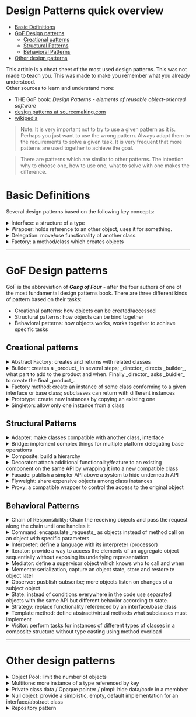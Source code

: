 Design Patterns quick overview <!-- omit in toc -->
===

- [Basic Definitions](#basic-definitions)
- [GoF Design patterns](#gof-design-patterns)
  - [Creational patterns](#creational-patterns)
  - [Structural Patterns](#structural-patterns)
  - [Behavioral Patterns](#behavioral-patterns)
- [Other design patterns](#other-design-patterns)




This article is a cheat sheet of the most used design patterns. This was not made to teach you. This was made to make you remember what you already understood.  
Other sources to learn and understand more:
   - THE GoF book: _Design Patterns - elements of reusable object-oriented software_  
   - [design patterns at sourcemaking.com](https://sourcemaking.com/design_patterns)
   - [wikipedia](https://en.wikipedia.org/wiki/Software_design_pattern)

> Note: It is very important not to try to use a given pattern as it is. Perhaps you just want to use the wrong pattern. Always adapt them to the requirements to solve a given task. It is very frequent that more patterns are used together to achieve the goal.  

> There are patterns which are similar to other patterns. The intention why to choose one, how to use one, what to solve with one makes the difference.

# Basic Definitions
Several design patterns based on the following key concepts:

<details><summary>Interface: a structure of a type</summary>

 (usually a class) without a specific implementation. It is a **contract** between two objects. Interfaces usually are declared by objects to 'delegate' some functionality (see `Inversion of control` for more detail). Specifies what methods an object can have - but does not specify the behaviour. Different classes implements the interface providing different behaviours.
</details>

<details><summary>Wrapper: holds reference to an other object, uses it for something.</summary>
 Sometimes it means the owner manages the lifetime of that object as well, sometimes just a simple reference to use it. To make it flexible this reference should be kept using an `interface` instead.
</details>

<details><summary>Delegation: move/use functionality of another class.</summary>

The purpose can be to ask for some data or to perform an action (transport the data). Apply it using the `wrapper`.
</details>

<details><summary>Factory: a method/class which creates objects</summary>

Factory is a method (or a class with more methods) which has the only task to manage the creation of other classes. Factory usually provides objects through interface.
See `Factory method` and/or `Abstract factory` for more details.

</details>

---

# GoF Design patterns
GoF is the abbreviation of _**Gang of Four**_ - after the four authors of one of the most fundamental design patterns book.
There are three different kinds of pattern based on their tasks:
* Creational patterns: how objects can be created/accessed
* Structural patterns: how objects can be bind together
* Behavioral patterns: how objects works, works together to achieve specific tasks

## Creational patterns

<details><summary>Abstract Factory: creates and returns with related classes</summary>  

_"Provide an interface for creating families of related or dependent objects without specifying their concrete classes."_  

_Client_ uses a _factory_ (referencing Abstract Factory, through interface or abstract class) to create instances of different classes belonging together.    


Define an interface/class which declares the methods used by the _client_ and add different implementation of it by overriding the creational methods. This way the client can build products with the same structure using the factory by calling the appropriate method (_Delegation_)  

Abstract Factory is often implemented using _Template Methods_ or _Prototype_.  

For example: HouseFactory: createWall, createDoor, createWindow ...   Different implementations of HouseFactory create different parts of a house, but one instance creates the same "style" of house.  

</details>


<details><summary>Builder: creates a _product_ in several steps; _director_ directs _builder_, what part to add to the product and when. Finally _director_ asks _buidler_ to create the final _product_.
</summary>  

"Separate the construction of a complex object from its representation so that the same construction process can create different representations."
`Director` class sets up a complex object by calling elementary methods defined in the `Builder` interface/class. Each builder subclass implements the operations in its own way so Director won't know what parts makes up the object and how are they assembled.
Finally `Director` asks `builder` to create a 'product'.  


Similar to `Abstract factory`, but the purpose is different. While the `client` in abstract factory gets a new object for each call, the `Builder` doesn't give out the object. The `Director` (client) directs the Builder what to do.  


Can be used with abstract factory - inside the builder.
For example: HouseBuilder: addWall, addWindow, addDoor, create/get House
</details>

<details><summary>Factory method: create an instance of some class conforming to a given interface or base class; subclasses can return with different instances</summary>  

_"Define an interface for creating an object, but let subclasses decide which class to instantiate"_  

Put a dedicated method to a class (_Creator_) which creates the Product. Creator also can contain other methods which is used with Product. The subclass of Creator will implement the method and create the specific Product instance.
</details>

<details><summary>Prototype: create new instances by copying an existing one</summary>  

Create new instances of a class using an existing one by cloning/copying it. Very useful, when the creation of new instances needs in runtime while the classes are referenced by an interface/base-class.
</details>

<details><summary>Singleton: allow only one instance from a class</summary>  

_"Ensure a class only has one instance, and provide a global point of access to it"_  

Instance of a class can be accessed through only one dedicated 'static/class' method. Keep the only instance inside the class scope privately. The allocation/creation of the class instance have to be prohibited to other classes.  

    > Note: Be careful and do not overuse this pattern. Very easily can became an anti-pattern. I would say in 99% of the cases you don't need it. For more information why, see [here](http://andras.palfi.hu/singleton-the-anti-pattern).  

</details>

## Structural Patterns

<details><summary>Adapter: make classes compatible with another class, interface</summary>  

Implement an interface for a class to make it compatible with another class which wants to use the first class.  

Two kinds:  
- **Class adapter**: use multiple inheritance/interface implementation to implement the new interface while subclassing the original class.  
- **Object adapter**: create a new class implementing the desired interface and encapsulate (`wrapper`) the original class holding reference to it in a member. In the interface-methods call the methods of the encapsulated class (see: `proxy`).

</details>    

<details><summary>Bridge: implement complex things for multiple platform delegating base operations</summary>  

_"Decouple an abstraction from its implementation so that the two can vary independently"_  

Useful when the same functionality for problems has to be implemented to more platforms. For the two platforms two implementation needed but the real differences are only at low level.  
For example build houses, where the structure always the same, but perhaps you use different bricks. So you have a house builder which has an internal wall builder which puts together the bricks. If everything hard coded you implement two house builders but the majority of the code is duplications. To get rid of code duplications the easiest way is to replace only the bricks which are used to build the house.  
The same is drawing shapes on different systems. It is enough to define some basic operations (draw line, draw curve) and then implement the draw shape methods (rect, triangle, circle, more complex stuff) using these basic operations.

In short: delegate the basic operations, then implement what you need using abstract references to that basic operations.
</details>

<details><summary>Composite: build a hierarchy</summary>  

Compose objects to hierarchies by using a base class/interface which contains the very basic mandatory operations to manage the hierarchy and perform basic operations.

Declare node classes and leaf classes. Calling a basic operation on a node will forward the same call to all its children. Hierarchy management operations will work only on node items.
</details>

<details><summary>Decorator: attach additional functionality/feature to an existing component on the same API by wrapping it into a new compatible class</summary>

It helps to add functionality dymaically and you can vary the features independently!

For compatibility reason the classes need a base class/interface.  
*Decorator* keeps a reference to the
All operations called on the decorator will be forwarded to the wrapped class but performing additional operations before and/or after the forwarded call.

</details>

<details><summary>Facade: publish a simpler API above a system to hide underneath API</summary>

To hide, simplify or control a complex class hierarchy create and publish a new interface/class. Delegate all operation to the appropriate subsystem classes.
Users of the facade don’t know about the classes in the subsystem and subsystem classes don’t know about the facade or the user classes.  
It is also easier to change the underlying classes.

</details>

<details><summary>Flyweight: share expensive objects among class instances</summary>  

Share the expensive objects (*flyweights*) among instances if there are numerous elements in a system which use the same components.  
Do not store object specific states in the *flyweights* but pass the actual state to them on use.

- *Client* can store the states and pass them to *flyweights* when needed.  
- An other aspect that the *client* only references light flwyweight objects which stores the state and calls the real flyweights (expensive objects stored by *flyweight pool*) and the real flywights are invisible for *client*.

Can be very useful for example to image caches. It is possible to remove unnecessary images from memory and load them on demand even if the 'image flyweight' object is referenced by the system since that only references a container (*flyweight pool*) which stores the real image.

</details>

<details><summary>Proxy: a compatible wrapper to control the access to the original object</summary>

Wrap the original object into the proxy and forward every call to it. Proxy has the same API as the original object, so it is 'invisible'.

Subcases:  
- **remote proxy**: provides a local representation of a remote object in a different address space like network, database etc.
- **virtual proxy**: create the wrapped object on demand – lazy binding.
- **protection proxy**: filter the access to an object
- **smart proxy**: the proxy performs some additional functionality; useful for reference counting and lifetime management (smart pointer); thread locking etc

</details>

## Behavioral Patterns

<details><summary>Chain of Responsibility: Chain the receiving objects and pass the request along the chain until one handles it</summary>  

Base on the original pattern description the objects are composed to a chain. When an item is called it handles the message or it calls the base class implementation, which by default calls the next item in the chain. For that all items in the chain must be a subclass of a specific base class.

Can be implemented however otherwise where the object in teh chain just returns whether the message was handled or not and the caller (parent object) knows who to call next. Can be used with iterator.

</details>

<details><summary>Command: encapsulate _requests_ as objects instead of method call on an object with specific parameters</summary>

Encapsulate a request as an object: the _command_ should encapsulate the _receiver_ and the _parameters_. _Client_ just calls the _execute_ method. It is possible to queue or log requests, command can encapsulate its _reverse_ operation to support _undo_.

Another variation when only the parameters are stored in a _command_ object and using _chain of responsibility_ we let someone to handle it. Operating systems' user interfaces work this way.
</details>

<details><summary>Interpreter: define a language with its interpreter (processor)</summary>  

Define a language representation for its grammar along with an interpreter that uses the representation to interpret sentences in the language.  
The _language_ can be letters, numbers or even color codes.

Interpreter always pass the state to the next interpreter. Usually implemented with _Composite_.

</details>

<details><summary>Iterator: provide a way to access the elements of an aggregate object sequentially without exposing its underlying representation </summary>  

Given aggregate objects (_array, dictionary, lists, trees etc_) and walk though each item one by one without knowing the internal structure. It is also possible to walk through items from one to the last or reversed order or using any specific rule (items conforming to a rule).

Define an interface with _next()_ method.   
Let's create a new _iterator_ classes for each storage (and rule) which knows the internal structure of the collection and has access to its items.

_Clients_ can instantiate the proper _iterator_ and call _next()_ accessign all the elements (conforming to a rule, accessing them in the proper order) until the end of the items (_next()_ returns null, or dedicated _finished()_ returns true)

</details>

<details>
<summary>Mediator: define a supervisor object which knows who to call and when</summary>

Define an object that encapsulates how a set of objects interact. Mediator promotes loose coupling by keeping objects from referring to each other explicitly, and it lets you vary their interactions independently. The underlying objects don’t hold reference to each other but a reference to the mediator object (through an interface or abstract class). The mediator has reference to the more important underlying objects.  
Even if underlying objects call each other or a client makes a call mediator direct the call to the proper underlying object.
Similar to _Facade_ but the intention is different as it simplifies the API and facade handles only requests from clients.

</details>

<details><summary>Memento: serialization, capture an object state, store and restore te object later</summary>

_Caretaker_ an object knowing when to use (save/restore) _originator_. It can be a client directly. Calls a dedicated method on _originator_ to create a memento (persisted state object) and another method to set the back the stateof the object to the data captured in memento

</details>

<details>
<summary>Observer: pusblish-subscribe; more objects listen on changes of a subject object</summary>

Define a one-to-many dependency between objects. The observers listen to the changes of subject (observed object) so that when the subject changes its state, all its observers are notified.
Usually the subject sends out specific messages which the observers catch/handle.

</details>

<details><summary>State: instead of conditions everywhere in the code use separated objects with the same API but different behavior according to state.
</summary>  

Use, when the state of an object changes at runtime and it is hard to use conditions everywhere in the code.  
The _client_ holds reference to the _context_ class which is technically a proxy providing the same API as all the _state_ objects used internally in _context_. The context class holds reference to a specific state object and forward every call to it. If the state should change the context class will reference another _state_ class.

</details>

<details>
<summary>Strategy: replace functionality referenced by an interface/base class</summary>

Use when it is necessary to be able to easily replace some functionality.
Client can be configured with any concrete 'strategy' implementations as it references a strategy with an interface.
_Delegation_: client delegates the functionality to a strategy

</details>


<details><summary>Template method: define abstract/virtual methods what subclasses must implement</summary>

Different subclasses can implement the _template method_ differently.

Prefer _strategy_ and delegation instead.

</details>

<details><summary>Visitor: perform tasks for instances of different types of classes in a composite structure without type casting using method overload</summary>  

Given a _composite_ strcture containing different, related types of classes. Without extending the classes let to perform different tasks.
- The original classes declares a special method - _accept_(_visitor_) where _visitor_ is an interface/base class with methods: _visit_(_type_) where the _visit_ method overloaded with **all** the types in the composite.
- _accept_ only calls the appropriate _visit_() method selected by the compiler based on type
- create different visitors performing different tasks with the items
- apply/perform a given visitor instance passing it to composite. It calls all the items' _accept_ method which just calls the appropriate _visit_ method on it.

</details>

---  


# Other design patterns

<details><summary>Object Pool: limit the number of objects</summary>

There are situations when the number of objects must be limited. Use a dedicated object which controls the instances available of (another) object. Can be a separate object store but can be implemented on the class itself as static method.  
`YourClass.getFreeObject()` can return null or can block the call waiting for the next available instance.   
The user of an object must _release_ the instance when finished.

Object pool can also behave in a way that always creates a new instance but it is also possible to push an unused object into it so next time it returns with the existing object instead of creates a new one.

Independent object store can store different types of objects. Passing the type (or using generics) the proper type of instance can be retrieved.

As en example think of _thread pools_ or _network request pools_
</details>

<details><summary>Multitone: more instance of a type referenced by key</summary>

Similar to _singleton_, multitone however supports more instances. The access of the objects are bound to a _key_.  
Different instances of course have different states. Based on implementation it can have different behavior etc.

A case of _multitone_ which provides the objects where the input is a type (type can be input parameter or methods can be _generic_).

</details>

<details><summary>Private class data / Opaque pointer / pImpl: hide data/code in a membber</summary>  

pImpl (pointer to implementation): the details of the type of member is hidden/unkown - only private implementation knows it.  

This design patterns used mostly in languages where the structure of private members are visible (c++, Objective-C etc)  
In this languages a "forward declaration", an empy name declaration is enough to represent the storage of a data or functional object in a member. It can be a non-typed representation as well (void*);

The implementation internally can use the _pImpl_ instance or even just forward the calls to it.

</details>

<details><summary>Null object: provide a simplistic, empty, default implementation for an interface/abstract class</summary>

When an object must reference something but it can be "empty" instead of using Null/Nil as referene and alwasy check the existance, provide a very primitive, empty implementation as a placeholder.

</details>

<details><summary>Repository pattern</summary>  


</details>
